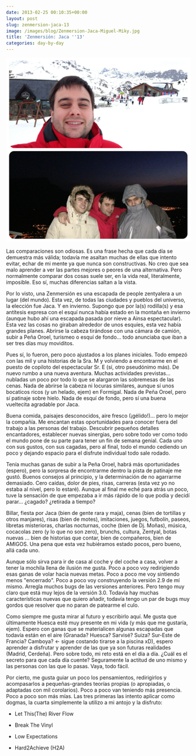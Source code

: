```yaml
---
date: 2013-02-25 00:10:35+00:00
layout: post
slug: zenmersion-jaca-13
image: /images/blog/Zenmersion-Jaca-Miguel-Miky.jpg
title: 'Zenmersión: Jaca ''13'
categories: day-by-day
---
```


[![Zenmersión en Jaca - Miguel (Miky) Julián](/images/blog/Zenmersion-Jaca-Miguel-Miky.jpg)](/images/blog/Zenmersion-Jaca-Miguel-Miky.jpg)

Las comparaciones son odiosas. Es una frase hecha que cada día se demuestra más válida; todavía me asaltan muchas de ellas que intento evitar, echar de mi mente ya que nunca son constructivas. No creo que sea malo aprender a ver las partes mejores o peores de una alternativa. Pero normalmente comparar dos cosas suele ser, en la vida real, literalmente, imposible. Eso sí, muchas diferencias saltan a la vista.

Por lo visto, una Zenmersión es una escapada de people zentyalera a un lugar (del mundo). Esta vez, de todas las ciudades y pueblos del universo, la elección fue Jaca. Y en invierno. Supongo que por la(s) rodilla(s) y esa antítesis expresa con el esquí nunca había estado en la montaña en invierno (aunque hubo ahí una escapada pasada por nieve a Ainsa espectacular). Esta vez las cosas no giraban alrededor de unos esquíes, esta vez había grandes planes. Abrirse la cabeza tirándose con una cámara de camión, subir a Peña Oroel, turismeo o esquí de fondo... todo anunciaba que iban a ser tres días muy moviditos.

Pues sí, lo fueron, pero poco ajustados a los planes iniciales. Todo empezó con las mil y una historias de la Sra. M y volviendo a encontrarme en el puesto de copiloto del espectacular Sr. E (sí, otro pseudónimo más). De nuevo rumbo a una nueva aventura. Muchas actividades previstas... nubladas un poco por todo lo que se alargaron las sobremesas de las cenas. Nada de abrirse la cabeza ni locuras similares, aunque sí unos bocaticos ricos (y un helado, ejem) en Formigal. Nada de Peña Oroel, pero sí patinaje sobre hielo. Nada de esquí de fondo, pero sí una buena vueltecita agradable por Jaca.

Buena comida, paisajes desconocidos, aire fresco (¡gélido!)... pero lo mejor la compañía. Me encantan estas oportunidades para conocer fuera del trabajo a las personas del trabajo. Descubrir pequeños detalles encantadores, establecer nuevas sinergias, pero sobre todo ver como todo el mundo pone de su parte para tener un fin de semana genial. Cada uno con sus gustos, con sus cagadas, pero al final, todo el mundo cediendo un poco y dejando espacio para el disfrute individual todo sale rodado.

Tenía muchas ganas de subir a la Peña Oroel, habrá más oportunidades (espero), pero la sorpresa de encontrarme dentro la pista de patinaje me gustó. Buenos consejos al principio, y la determinación de no agarrarme demasiado. Cero caídas, dolor de pies, risas, carreras (esta vez yo no estaba al nivel, pero lo estaré). Aunque al final me eché para atrás un poco, tuve la sensación de que empezaba a ir más rápido de lo que podía y decidí parar... ¿cagado? ¿retirada a tiempo?

Billar, fiesta por Jaca (bien de gente rara y maja), cenas (bien de tortillas y otros manjares), risas (bien de motes), imitaciones, juegos, futbolín, paseos, libretas misterioras, charlas nocturnas, coche (bien de Dj. Moñas), música, cocacolas zero (y lo que no son zero), brunchs, cultura, Zentyal, botas nuevas ... bien de historias que contar, bien de compañeros, bien de AMIGOS. Una pena que esta vez hubiéramos estado pocos, pero bueno, allá cada uno.

Aunque sólo sirva para ir de casa al coche y del coche a casa, volver a tener la mochila llena de ilusión me gusta. Poco a poco voy redirigiendo esas ganas de volar hacia nuevas metas. Poco a poco me voy sintiendo menos "encerrado". Poco a poco voy construyendo la versión 2.9 de mí mismo. Arregla muchos bugs de las versiones anteriores. Pero tengo muy claro que está muy lejos de la versión 3.0. Todavía hay muchas características nuevas que quiero añadir, todavía tengo un par de bugs muy gordos que resolver que no paran de patearme el culo.

Como siempre me gusta mirar al futuro y escribirlo aquí. Me gusta que últimamente Huesca esté muy presente en mi vida (y más que me gustaría, ejem). Espero con ganas que se materialicen algunas escapadas que todavía están en el aire (Granada? Huesca? Sarvisé? Suiza? Sur-Este de Francia? Camboya? <- sigue costando tirarse a la piscina xD), espero aprender a disfrutar y aprender de las que ya son futuras realidades (Madrid, Cerdeña). Pero sobre todo, mi reto está en el día a día. ¿Cuál es el secreto para que cada día cuente? Seguramente la actitud de uno mismo y las personas con las que lo pasas. Vaya, todo fácil.

Por cierto, me gusta guiar un poco los pensamientos, redirigirlos y acompasarlos a pequeñas-grandes teorías propias (o apropiadas, o adaptadas con mil corolarios). Poco a poco van teniendo más presencia. Poco a poco son más mías. Las tres primeras las intento aplicar como dogmas, la cuarta simplemente la utilizo a mi antojo y la disfruto:



	
  * Let This(The) River Flow

	
  * Break The Vinyl

	
  * Low Expectations

	
  * Hard2Achieve (H2A)




